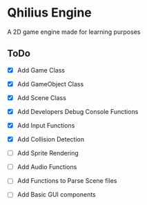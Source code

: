 # Qhilius Engine

A 2D game engine made for learning purposes

## ToDo
- [x] Add Game Class
- [x] Add GameObject Class
- [x] Add Scene Class
- [x] Add Developers Debug Console Functions
- [x] Add Input Functions
- [x] Add Collision Detection
- [ ] Add Sprite Rendering
- [ ] Add Audio Functions
- [ ] Add Functions to Parse Scene files
- [ ] Add Basic GUI components

